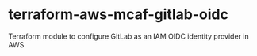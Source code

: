 # terraform-aws-mcaf-gitlab-oidc
Terraform module to configure GitLab as an IAM OIDC identity provider in AWS 
